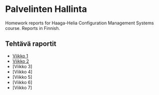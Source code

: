 # Palvelinten Hallinta
Homework reports for Haaga-Helia Configuration Management Systems course. Reports in Finnish.

## Tehtävä raportit
- [Viikko 1](h1/h1-Viisikko.md)
- [Viikko 2](h2/h2-Soitto-kotiin.md)
- [Viikko 3]
- [Viikko 4]
- [Viikko 5]
- [Viikko 6]
- [Viikko 7]
